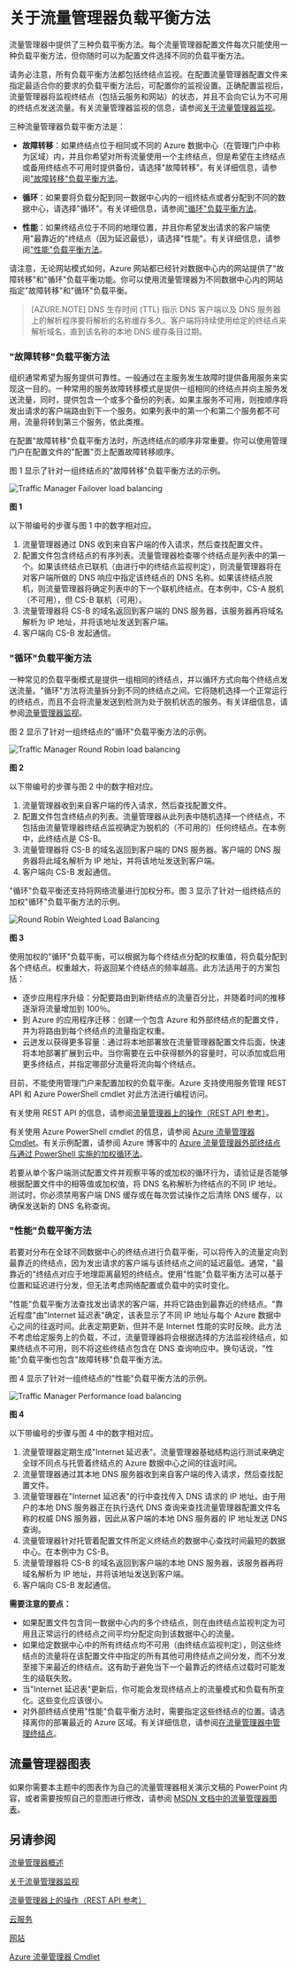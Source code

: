 <properties 
   pageTitle="关于流量管理器平衡方法"
   description="本文将帮助你了解流量管理器使用的各种负载平衡方法。"
   services="traffic-manager"
   documentationCenter=""
   authors="cherylmc"
   manager="adinah"
   editor="tysonn" />
<tags ms.service="traffic-manager"
    ms.date="02/27/2015"
    wacn.date="04/15/2015"
    />

# 关于流量管理器负载平衡方法

流量管理器中提供了三种负载平衡方法。每个流量管理器配置文件每次只能使用一种负载平衡方法，但你随时可以为配置文件选择不同的负载平衡方法。

请务必注意，所有负载平衡方法都包括终结点监视。在配置流量管理器配置文件来指定最适合你的要求的负载平衡方法后，可配置你的监视设置。正确配置监视后，流量管理器将监视终结点（包括云服务和网站）的状态，并且不会向它认为不可用的终结点发送流量。有关流量管理器监视的信息，请参阅[关于流量管理器监视](/documentation/articles/traffic-manager-monitoring)。 

三种流量管理器负载平衡方法是：

- **故障转移**：如果终结点位于相同或不同的 Azure 数据中心（在管理门户中称为区域）内，并且你希望对所有流量使用一个主终结点，但是希望在主终结点或备用终结点不可用时提供备份，请选择"故障转移"。有关详细信息，请参阅["故障转移"负载平衡方法](#failover-load-balancing-method)。

- **循环**：如果要将负载分配到同一数据中心内的一组终结点或者分配到不同的数据中心，请选择"循环"。有关详细信息，请参阅["循环"负载平衡方法](#round-robin-load-balancing-method)。

- **性能**：如果终结点位于不同的地理位置，并且你希望发出请求的客户端使用"最靠近的"终结点（因为延迟最低），请选择"性能"。有关详细信息，请参阅["性能"负载平衡方法](#performance-load-balancing-method)。

请注意，无论网站模式如何，Azure 网站都已经针对数据中心内的网站提供了"故障转移"和"循环"负载平衡功能。你可以使用流量管理器为不同数据中心内的网站指定"故障转移"和"循环"负载平衡。

>[AZURE.NOTE] DNS 生存时间 (TTL) 指示 DNS 客户端以及 DNS 服务器上的解析程序要将解析的名称缓存多久。客户端将持续使用给定的终结点来解析域名，直到该名称的本地 DNS 缓存条目过期。

### "故障转移"负载平衡方法

组织通常希望为服务提供可靠性。一般通过在主服务发生故障时提供备用服务来实现这一目的。一种常用的服务故障转移模式是提供一组相同的终结点并向主服务发送流量，同时，提供包含一个或多个备份的列表。如果主服务不可用，则按顺序将发出请求的客户端路由到下一个服务。如果列表中的第一个和第二个服务都不可用，流量将转到第三个服务，依此类推。

在配置"故障转移"负载平衡方法时，所选终结点的顺序非常重要。你可以使用管理门户在配置文件的"配置"页上配置故障转移顺序。

图 1 显示了针对一组终结点的"故障转移"负载平衡方法的示例。

![Traffic Manager Failover load balancing](./media/traffic-manager-load-balancing-methods/IC750592.jpg)

**图 1**

以下带编号的步骤与图 1 中的数字相对应。

1. 流量管理器通过 DNS 收到来自客户端的传入请求，然后查找配置文件。
2. 配置文件包含终结点的有序列表。流量管理器检查哪个终结点是列表中的第一个。如果该终结点已联机（由进行中的终结点监视判定），则流量管理器将在对客户端所做的 DNS 响应中指定该终结点的 DNS 名称。如果该终结点脱机，则流量管理器将确定列表中的下一个联机终结点。在本例中，CS-A 脱机（不可用），但 CS-B 联机（可用）。
3. 流量管理器将 CS-B 的域名返回到客户端的 DNS 服务器，该服务器再将域名解析为 IP 地址，并将该地址发送到客户端。
4. 客户端向 CS-B 发起通信。

### "循环"负载平衡方法

一种常见的负载平衡模式是提供一组相同的终结点，并以循环方式向每个终结点发送流量。"循环"方法将流量拆分到不同的终结点之间。它将随机选择一个正常运行的终结点，而且不会将流量发送到检测为处于脱机状态的服务。有关详细信息，请参阅[流量管理器监视](/documentation/articles/traffic-manager-monitoring)。

图 2 显示了针对一组终结点的"循环"负载平衡方法的示例。

![Traffic Manager Round Robin load balancing](./media/traffic-manager-load-balancing-methods/IC750593.jpg)

**图 2**

以下带编号的步骤与图 2 中的数字相对应。

1. 流量管理器收到来自客户端的传入请求，然后查找配置文件。
2. 配置文件包含终结点的列表。流量管理器从此列表中随机选择一个终结点，不包括由流量管理器终结点监视确定为脱机的（不可用的）任何终结点。在本例中，此终结点是 CS-B。
3. 流量管理器将 CS-B 的域名返回到客户端的 DNS 服务器。客户端的 DNS 服务器将此域名解析为 IP 地址，并将该地址发送到客户端。
4. 客户端向 CS-B 发起通信。

"循环"负载平衡还支持将网络流量进行加权分布。图 3 显示了针对一组终结点的加权"循环"负载平衡方法的示例。

![Round Robin Weighted Load Balancing](./media/traffic-manager-load-balancing-methods/IC750594.png)

**图 3**

使用加权的"循环"负载平衡，可以根据为每个终结点分配的权重值，将负载分配到各个终结点。权重越大，将返回某个终结点的频率越高。此方法适用于的方案包括：

- 逐步应用程序升级：分配要路由到新终结点的流量百分比，并随着时间的推移逐渐将流量增加到 100％。
- 到 Azure 的应用程序迁移：创建一个包含 Azure 和外部终结点的配置文件，并为将路由到每个终结点的流量指定权重。
- 云迸发以获得更多容量：通过将本地部署放在流量管理器配置文件后面，快速将本地部署扩展到云中。当你需要在云中获得额外的容量时，可以添加或启用更多终结点，并指定哪部分流量将流向每个终结点。

目前，不能使用管理门户来配置加权的负载平衡。Azure 支持使用服务管理 REST API 和 Azure PowerShell cmdlet 对此方法进行编程访问。

有关使用 REST API 的信息，请参阅[流量管理器上的操作（REST API 参考）](https://msdn.microsoft.com/zh-CN/library/hh758255.aspx)。

有关使用 Azure PowerShell cmdlet 的信息，请参阅 [Azure 流量管理器 Cmdlet](https://msdn.microsoft.com/zh-CN/library/dn690250.aspx)。有关示例配置，请参阅 Azure 博客中的 [Azure 流量管理器外部终结点与通过 PowerShell 实施的加权循环法](http://azure.microsoft.com/blog/2014/06/26/azure-traffic-manager-external-endpoints-and-weighted-round-robin-via-powershell)。

若要从单个客户端测试配置文件并观察平等的或加权的循环行为，请验证是否能够根据配置文件中的相等值或加权值，将 DNS 名称解析为终结点的不同 IP 地址。测试时，你必须禁用客户端 DNS 缓存或在每次尝试操作之后清除 DNS 缓存，以确保发送新的 DNS 名称查询。

### "性能"负载平衡方法

若要对分布在全球不同数据中心的终结点进行负载平衡，可以将传入的流量定向到最靠近的终结点，因为发出请求的客户端与该终结点之间的延迟最低。通常，"最靠近的"终结点对应于地理距离最短的终结点。使用"性能"负载平衡方法可以基于位置和延迟进行分发，但无法考虑网络配置或负载中的实时变化。

"性能"负载平衡方法查找发出请求的客户端，并将它路由到最靠近的终结点。"靠近程度"由"Internet 延迟表"确定，该表显示了不同 IP 地址与每个 Azure 数据中心之间的往返时间。此表定期更新，但并不是 Internet 性能的实时反映。此方法不考虑给定服务上的负载，不过，流量管理器将会根据选择的方法监视终结点，如果终结点不可用，则不将这些终结点包含在 DNS 查询响应中。换句话说，"性能"负载平衡也包含"故障转移"负载平衡方法。

图 4 显示了针对一组终结点的"性能"负载平衡方法的示例。

![Traffic Manager Performance load balancing](./media/traffic-manager-load-balancing-methods/IC753237.jpg)

**图 4**

以下带编号的步骤与图 4 中的数字相对应。

1. 流量管理器定期生成"Internet 延迟表"。流量管理器基础结构运行测试来确定全球不同点与托管着终结点的 Azure 数据中心之间的往返时间。
2. 流量管理器通过其本地 DNS 服务器收到来自客户端的传入请求，然后查找配置文件。
3. 流量管理器在"Internet 延迟表"的行中查找传入 DNS 请求的 IP 地址。由于用户的本地 DNS 服务器正在执行迭代 DNS 查询来查找流量管理器配置文件名称的权威 DNS 服务器，因此从客户端的本地 DNS 服务器的 IP 地址发送 DNS 查询。
4. 流量管理器针对托管着配置文件所定义终结点的数据中心查找时间最短的数据中心。在本例中为 CS-B。
5. 流量管理器将 CS-B 的域名返回到客户端的本地 DNS 服务器，该服务器再将域名解析为 IP 地址，并将该地址发送到客户端。
6. 客户端向 CS-B 发起通信。

**需要注意的要点：**

- 如果配置文件包含同一数据中心内的多个终结点，则在由终结点监视判定为可用且正常运行的终结点之间平均分配定向到该数据中心的流量。
- 如果给定数据中心中的所有终结点均不可用（由终结点监视判定），则这些终结点的流量将在该配置文件中指定的所有其他可用终结点之间分发，而不分发至接下来最近的终结点。这有助于避免当下一个最靠近的终结点过载时可能发生的级联失败。
- 当"Internet 延迟表"更新后，你可能会发现终结点上的流量模式和负载有所变化。这些变化应该很小。
- 对外部终结点使用"性能"负载平衡方法时，需要指定这些终结点的位置。请选择离你的部署最近的 Azure 区域。有关详细信息，请参阅[在流量管理器中管理终结点](/documentation/articles/traffic-manager-endpoints)。

## 流量管理器图表

如果你需要本主题中的图表作为自己的流量管理器相关演示文稿的 PowerPoint 内容，或者需要按照自己的意图进行修改，请参阅 [MSDN 文档中的流量管理器图表](http://gallery.technet.microsoft.com/Traffic-Manager-figures-in-887e7c99)。

## 另请参阅

[流量管理器概述](/documentation/articles/traffic-manager-overview)

[关于流量管理器监视](/documentation/articles/traffic-manager-monitoring)

[流量管理器上的操作（REST API 参考）](https://msdn.microsoft.com/zh-CN/library/hh758255.aspx)

[云服务](https://msdn.microsoft.com/zh-CN/library/jj155995.aspx)

[网站](/home/features/web-sites)

[Azure 流量管理器 Cmdlet](https://msdn.microsoft.com/zh-CN/library/dn690250.aspx)


<!--HONumber=50-->